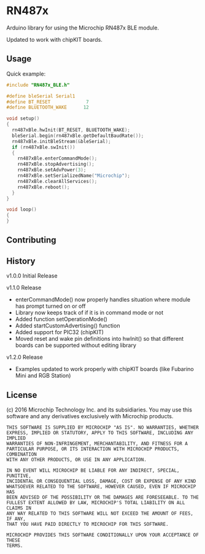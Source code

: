 # RN487x

Arduino library for using the Microchip RN487x BLE module.

Updated to work with chipKIT boards.

## Usage

Quick example:

```c
#include "RN487x_BLE.h"

#define bleSerial Serial1
#define BT_RESET             7
#define BLUETOOTH_WAKE      12

void setup()
{
  rn487xBle.hwInit(BT_RESET, BLUETOOTH_WAKE);
  bleSerial.begin(rn487xBle.getDefaultBaudRate());
  rn487xBle.initBleStream(&bleSerial);
  if (rn487xBle.swInit())
  {
    rn487xBle.enterCommandMode();
    rn487xBle.stopAdvertising();
    rn487xBle.setAdvPower(3);
    rn487xBle.setSerializedName("Microchip");
    rn487xBle.clearAllServices();
    rn487xBle.reboot();
  }
}

void loop()
{
}

```


## Contributing


## History

v1.0.0 Initial Release

v1.1.0 Release
* enterCommandMode() now properly handles situation where module has prompt turned on or off
* Library now keeps track of if it is in command mode or not
* Added function setOperationMode()
* Added startCustomAdvertising() function
* Added support for PIC32 (chipKIT)
* Moved reset and wake pin definitions into hwInit() so that different boards can be supported without editing library

v1.2.0 Release
* Examples updated to work properly with chipKIT boards (like Fubarino Mini and RGB Station)

## License

(c) 2016 Microchip Technology Inc. and its subsidiaries. You may use this
    software and any derivatives exclusively with Microchip products.

    THIS SOFTWARE IS SUPPLIED BY MICROCHIP "AS IS". NO WARRANTIES, WHETHER
    EXPRESS, IMPLIED OR STATUTORY, APPLY TO THIS SOFTWARE, INCLUDING ANY IMPLIED
    WARRANTIES OF NON-INFRINGEMENT, MERCHANTABILITY, AND FITNESS FOR A
    PARTICULAR PURPOSE, OR ITS INTERACTION WITH MICROCHIP PRODUCTS, COMBINATION
    WITH ANY OTHER PRODUCTS, OR USE IN ANY APPLICATION.

    IN NO EVENT WILL MICROCHIP BE LIABLE FOR ANY INDIRECT, SPECIAL, PUNITIVE,
    INCIDENTAL OR CONSEQUENTIAL LOSS, DAMAGE, COST OR EXPENSE OF ANY KIND
    WHATSOEVER RELATED TO THE SOFTWARE, HOWEVER CAUSED, EVEN IF MICROCHIP HAS
    BEEN ADVISED OF THE POSSIBILITY OR THE DAMAGES ARE FORESEEABLE. TO THE
    FULLEST EXTENT ALLOWED BY LAW, MICROCHIP'S TOTAL LIABILITY ON ALL CLAIMS IN
    ANY WAY RELATED TO THIS SOFTWARE WILL NOT EXCEED THE AMOUNT OF FEES, IF ANY,
    THAT YOU HAVE PAID DIRECTLY TO MICROCHIP FOR THIS SOFTWARE.

    MICROCHIP PROVIDES THIS SOFTWARE CONDITIONALLY UPON YOUR ACCEPTANCE OF THESE
    TERMS.

